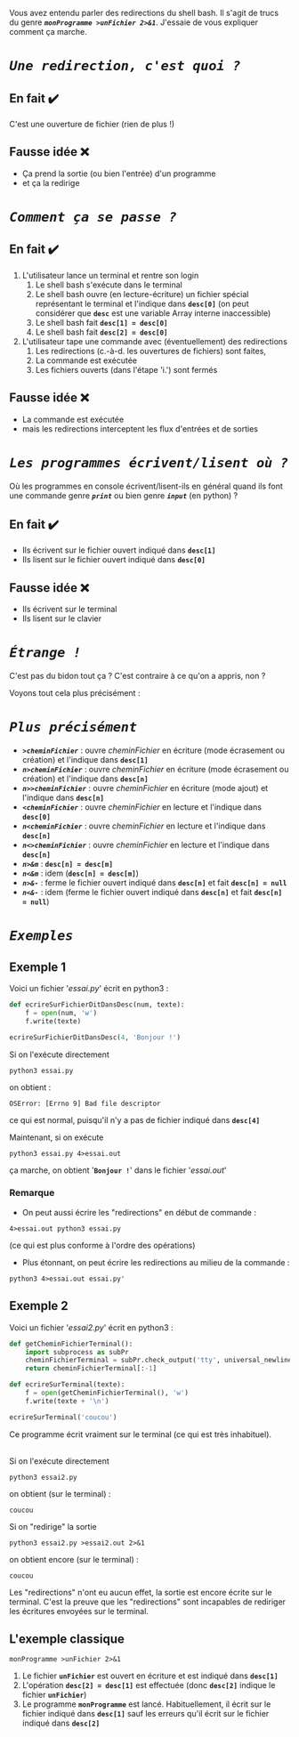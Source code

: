 Vous avez entendu parler des redirections du shell bash. Il s'agit de trucs du genre ***`monProgramme >unFichier 2>&1`***. J'essaie de vous expliquer comment ça marche.

***`Une redirection, c'est quoi ?`***
===========================

En fait :heavy_check_mark:
--------------
C'est une ouverture de fichier (rien de plus !)

Fausse idée :x:
--------------
- Ça prend la sortie (ou bien l'entrée) d'un programme
- et ça la redirige

***`Comment ça se passe ?`***
===========================

En fait :heavy_check_mark:
--------------
1. L'utilisateur lance un terminal et rentre son login
	1. Le shell bash s'exécute dans le terminal
	1. Le shell bash ouvre (en lecture-écriture) un fichier spécial représentant le terminal et l'indique dans **`desc[0]`** (on peut considérer que **`desc`** est une variable Array interne inaccessible)
	1. Le shell bash fait **`desc[1] = desc[0]`**
	1. Le shell bash fait **`desc[2] = desc[0]`**
1. L'utilisateur tape une commande avec (éventuellement) des redirections
	1. Les redirections (c.-à-d. les ouvertures de fichiers) sont faites,
	1. La commande est exécutée
	1. Les fichiers ouverts (dans l'étape 'i.') sont fermés

Fausse idée :x:
--------------
- La commande est exécutée
- mais les redirections interceptent les flux d'entrées et de sorties

***`Les programmes écrivent/lisent où ?`***
===========================
Où les programmes en console écrivent/lisent-ils en général quand ils font une commande genre ***`print`*** ou bien genre ***`input`*** (en python) ?

En fait :heavy_check_mark:
--------------
- Ils écrivent sur le fichier ouvert indiqué dans **`desc[1]`**
- Ils lisent sur le fichier ouvert indiqué dans **`desc[0]`**

Fausse idée :x:
--------------
- Ils écrivent sur le terminal
- Ils lisent sur le clavier

***`Étrange !`***
===========================
C'est pas du bidon tout ça ? C'est contraire à ce qu'on a appris, non ?

Voyons tout cela plus précisément :

***`Plus précisément`***
================
- ***`>cheminFichier`*** : ouvre *cheminFichier* en écriture (mode écrasement ou création) et l'indique dans **`desc[1]`**
- ***`n>cheminFichier`*** : ouvre *cheminFichier* en écriture (mode écrasement ou création) et l'indique dans **`desc[n]`**
- ***`n>>cheminFichier`*** : ouvre *cheminFichier* en écriture (mode ajout) et l'indique dans **`desc[n]`**
- ***`<cheminFichier`*** : ouvre *cheminFichier* en lecture et l'indique dans **`desc[0]`**
- ***`n<cheminFichier`*** : ouvre *cheminFichier* en lecture et l'indique dans **`desc[n]`**
- ***`n<>cheminFichier`*** : ouvre *cheminFichier* en lecture et l'indique dans **`desc[n]`**
- ***`n>&m`*** : **`desc[n] = desc[m]`**
- ***`n<&m`*** : idem (**`desc[n] = desc[m]`**)
- ***`n>&-`*** : ferme le fichier ouvert indiqué dans **`desc[n]`** et fait **`desc[n] = null`**
- ***`n<&-`*** : idem (ferme le fichier ouvert indiqué dans **`desc[n]`** et fait **`desc[n] = null`**)

***`Exemples`***
========

Exemple 1
----------

Voici un fichier '*essai.py*' écrit en python3 :
```python
def ecrireSurFichierDitDansDesc(num, texte):
	f = open(num, 'w')
	f.write(texte)

ecrireSurFichierDitDansDesc(4, 'Bonjour !')
```

Si on l'exécute directement
```shell
python3 essai.py
```
on obtient :
```
OSError: [Errno 9] Bad file descriptor
```
ce qui est normal, puisqu'il n'y a pas de fichier indiqué dans **`desc[4]`**

Maintenant, si on exécute
```shell
python3 essai.py 4>essai.out
```
ça marche, on obtient '**`Bonjour !`**' dans le fichier '*essai.out*'

### Remarque

- On peut aussi écrire les "redirections" en début de commande :
```shell
4>essai.out python3 essai.py
```
(ce qui est plus conforme à l'ordre des opérations)

- Plus étonnant, on peut écrire les redirections au milieu de la commande :
```shell
python3 4>essai.out essai.py'
```

Exemple 2
----------

Voici un fichier '*essai2.py*' écrit en python3 :
```python
def getCheminFichierTerminal():
	import subprocess as subPr
	cheminFichierTerminal = subPr.check_output('tty', universal_newlines=True)
	return cheminFichierTerminal[:-1]

def ecrireSurTerminal(texte):
	f = open(getCheminFichierTerminal(), 'w')
	f.write(texte + '\n')

ecrireSurTerminal('coucou')
```
Ce programme écrit vraiment sur le terminal (ce qui est très inhabituel).<br><br>

Si on l'exécute directement
```shell
python3 essai2.py
```
on obtient (sur le terminal) :
```
coucou
```

Si on "redirige" la sortie
```shell
python3 essai2.py >essai2.out 2>&1
```
on obtient encore (sur le terminal) :
```
coucou
```

Les "redirections" n'ont eu aucun effet, la sortie est encore écrite sur le terminal. C'est la preuve que les "redirections" sont incapables de rediriger les écritures envoyées sur le terminal.

L'exemple classique
-----------------------

```shell
monProgramme >unFichier 2>&1
```

1. Le fichier **`unFichier`** est ouvert en écriture et est indiqué dans **`desc[1]`**
1. L'opération **`desc[2] = desc[1]`** est effectuée (donc **`desc[2]`** indique le fichier **`unFichier`**)
1. Le programme **`monProgramme`** est lancé. Habituellement, il écrit sur le fichier indiqué dans **`desc[1]`** sauf les erreurs qu'il écrit sur le fichier indiqué dans **`desc[2]`**
